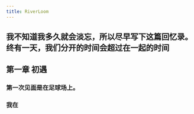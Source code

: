 ```yaml
---
title: RiverLoom
---
```


## 我不知道我多久就会淡忘，所以尽早写下这篇回忆录。终有一天，我们分开的时间会超过在一起的时间
## 第一章 初遇
### 第一次见面是在足球场上。
### 我在
##
